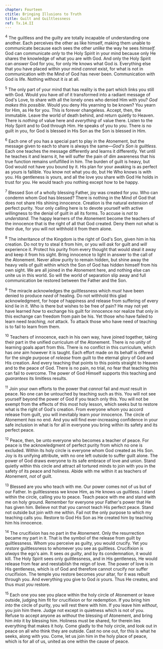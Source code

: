 ```yaml
---
chapter: Fourteen
ctitle: Bringing Illusions to Truth
title: Guilt and Guiltlessness
ref: Tx.14.II
---
```


<sup>4</sup> The guiltless and the guilty are totally incapable of understanding
one another. Each perceives the other as like himself, making them
unable to communicate because each sees the other *unlike* the way he
sees *himself.* God can communicate *only* to the Holy Spirit in your
mind because only He shares the knowledge of what you are with God. And
only the Holy Spirit can *answer* God for you, for only He knows what
God *is.* Everything else that you have placed within your mind *cannot*
exist, for what is not in communication with the Mind of God has never
been. Communication with God is life. Nothing without it *is* at all.

<sup>5</sup> The only part of your mind that has reality is the part which links
you still with God. Would you have *all* of it transformed into a
radiant message of God's Love, to share with all the lonely ones who
denied Him with you? *God makes this possible*. Would you deny His
yearning to be known? You yearn for Him, as He for you. This is forever
changeless. Accept, then, the immutable. Leave the world of death
behind, and return quietly to Heaven. There is *nothing* of value here
and *everything* of value there. Listen to the Holy Spirit and to God
through Him. He speaks of you to *you*. There *is* no guilt in you, for
God is blessed in His Son as the Son is blessed in Him.

<sup>6</sup> Each one of you has a special part to play in the Atonement, but the
message given to each to share is always the same—*God's Son is
guiltless.* Each one teaches the message differently and learns it
differently. Yet until he teaches it and learns it, he will suffer the
pain of dim awareness that his true function remains unfulfilled in him.
The burden of guilt is heavy, but God would not have you bound by it.
His plan for your awaking is as perfect as yours is fallible. You know
not what you do, but He Who knows is with you. His gentleness is yours,
and all the love you share with God He holds in trust for you. He would
teach you nothing except how to be happy.

<sup>7</sup> Blessed Son of a wholly blessing Father, joy was created for *you.*
Who can condemn whom God has blessed? There is nothing in the Mind of
God that does not share His shining innocence. Creation is the natural
extension of perfect purity. Your only calling here is to devote
yourself with active willingness to the denial of guilt in all its
forms. To accuse is *not to understand*. The happy learners of the
Atonement become the teachers of the innocence that is the right of all
that God created. Deny them not what is their due, for you will not
withhold it from them alone.

<sup>8</sup> The inheritance of the Kingdom is the right of God's Son, given him in
his creation. Do not try to steal it from him, or you will *ask* for
guilt and *will* experience it. Protect his purity from every thought
that would steal it away and keep it from his sight. Bring innocence to
light in answer to the call of the Atonement. Never allow purity to
remain hidden, but shine away the heavy veils of guilt within which the
Son of God has hidden himself from his own sight. We are all joined in
the Atonement here, and nothing else can unite us in this world. So will
the world of separation slip away and full communication be restored
between the Father and the Son.

<sup>9</sup> The miracle acknowledges the guiltlessness which *must* have been
denied to produce *need* of healing. Do not withhold this glad
acknowledgment, for hope of happiness and release from suffering of
every kind lie in it. Who is there but wishes to be free of pain? He may
not yet have learned *how* to exchange his guilt for innocence nor
realize that only in this exchange can freedom from pain be his. Yet
those who have failed to learn need *teaching, not* attack. To attack
those who have need of teaching is to fail to learn from them.

<sup>10</sup> Teachers of innocence, each in his own way, have joined together,
taking their part in the unified curriculum of the Atonement. There is
no unity of learning goals apart from this. There is no conflict in this
curriculum, which has *one* aim however it is taught. Each effort made
on its behalf is offered for the single purpose of *release* from guilt
to the eternal glory of God and His creation. And every teaching that
points to this points straight to Heaven and to the peace of God. There
is no pain, no trial, no fear that teaching this can fail to overcome.
The power of God Himself supports this teaching and *guarantees* its
limitless results.

<sup>11</sup> Join your own efforts to the power that *cannot* fail and *must*
result in peace. No one can be untouched by teaching such as this. You
will not see yourself beyond the power of God if you teach only this.
You will not be exempt from the effects of this most holy lesson, which
seeks but to restore what is the right of God's creation. From everyone
whom you accord release from guilt, you will inevitably learn *your*
innocence. The circle of Atonement *has* no end. And you will find
ever-increasing confidence in your safe inclusion in what is for all in
everyone you bring within its safety and its perfect peace.

<sup>12</sup> Peace, then, be unto everyone who becomes a teacher of peace. For
peace is the acknowledgment of perfect purity from which no one is
excluded. Within its holy circle is everyone whom God created as His
Son. Joy is its unifying attribute, with no one left outside to suffer
guilt alone. The power of God draws everyone to its safe embrace of love
and union. Stand quietly within this circle and attract all tortured
minds to join with you in the safety of its peace and holiness. Abide
with me within it as teachers of Atonement, *not* of guilt.

<sup>13</sup> Blessed are you who teach with me. Our power comes not of us but of
our Father. In guiltlessness we know Him, as He knows us guiltless. I
stand within the circle, calling you to peace. Teach peace with me and
stand with me on holy ground. Remember for everyone your Father's power
that He has given him. Believe not that you cannot teach His perfect
peace. Stand not outside but join with me within. Fail not the only
purpose to which my teaching calls you. Restore to God His Son as He
created him by teaching him his innocence.

<sup>14</sup> The crucifixion has no part in the Atonement. Only the resurrection
became my part in it. That is the symbol of the release from guilt by
guiltlessness. Whom you perceive as guilty, you would crucify. Yet you
*restore* guiltlessness to whomever you see as guiltless. Crucifixion is
*always* the ego's aim. It sees *as guilty*, and by its condemnation, it
would kill. The Holy Spirit sees only guiltlessness, and in His
gentleness, He would release from fear and reestablish the reign of
love. The power of love is in His gentleness, which is of God and
therefore cannot crucify nor suffer crucifixion. The temple you restore
becomes *your* altar, for it was rebuilt through you. And everything you
give to God *is* yours. Thus He creates, and thus must *you* restore.

<sup>15</sup> Each one you see you place within the holy circle of Atonement or
leave outside, judging him fit for crucifixion or for redemption. If you
bring him *into* the circle of purity, you will rest there with him. If
you leave him *without*, you join him there. Judge not except in
quietness which is not of you. Refuse to accept anyone as *without* the
blessing of Atonement, and bring him *into* it by blessing him. Holiness
must be shared, for therein lies everything that makes it holy. Come
gladly to the holy circle, and look out in peace on all who think they
are outside. Cast no one out, for this is what he seeks, along with you.
Come, let us join him in the holy place of peace, which is for all of
us, united as one within the cause of peace.

